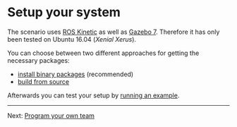 # Setup your system

The scenario uses [ROS Kinetic](http://wiki.ros.org/kinetic) as well as [Gazebo 7](http://gazebosim.org/blog/gazebo7).
Therefore it has only been tested on Ubuntu 16.04 (*Xenial Xerus*).

You can choose between two different approaches for getting the necessary packages:

* [install binary packages](../install_binary/readme.md) (recommended)
* [build from source](../install_source/readme.md)

Afterwards you can test your setup by [running an example](../run_example/readme.md).

---

Next: [Program your own team](../program_team/readme.md)
